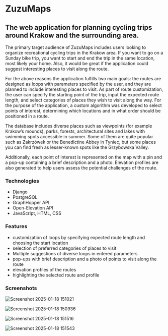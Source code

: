 # ZuzuMaps
## The web application for planning cycling trips around Krakow and the surrounding area.
The primary target audience of ZuzuMaps includes users looking to organize recreational cycling trips in the Krakow area. If you want to go on a Sunday bike trip, you want to start and end the trip in the same location, most likely your home.  Also, it would be great if the application could suggest interesting places to visit along the route.

For the above reasons the application fulfills two main goals: the routes are designed as loops with parameters specified by the user, and they are planned to include interesting places to visit. As part of route customization, the user can specify the starting point of the trip, input the expected route length, and select categories of places they wish to visit along the way. For the purpose of the application, a custom algorithm was developed to select points of interest, determining which locations and in what order should be positioned in a route.

The database includes diverse places such as viewpoints (for example Krakow’s mounds), parks, forests, architectural sites and lakes with swimming spots accessible in summer. Some of them are quite popular such as Zakrzówek or the Benedictine Abbey in Tyniec, but some places you can find fresh as lesser-known spots like the Grzybowska Valley.

Additionally, each point of interest is represented on the map with a pin and a pop-up containing a brief description and a photo. Elevation profiles are also generated to help users assess the potential challenges of the route.

### Technologies
* Django
* PostgreSQL
* GraphHopper API
* Open-Elevation API
* JavaScript, HTML, CSS

### Features
* customization of loops by specifying expected route length and choosing the start location
* selection of  preferred categories of places to visit
* Multiple suggestions of diverse loops in entered parameters
* pop-ups with brief description and a photo of points to visit along the route
* elevation profiles of the routes
* highlighting the selected route and profile

### Screenshots

![Screenshot 2025-01-18 151021](https://github.com/user-attachments/assets/cbf469a4-19f9-4634-982a-93435b13671f)

![Screenshot 2025-01-18 150936](https://github.com/user-attachments/assets/e84bd655-fa41-4322-b9c4-9fccf1d8edc8)

![Screenshot 2025-01-18 151516](https://github.com/user-attachments/assets/2b176f9e-2ace-4435-8488-74cca8a32568)

![Screenshot 2025-01-18 151543](https://github.com/user-attachments/assets/18ae69a1-b78e-40b3-ae6b-3b83ca8fe009)
